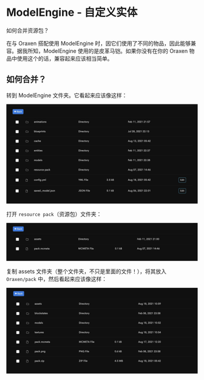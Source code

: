 # ModelEngine - 自定义实体
如何合并资源包？

在与 Oraxen 搭配使用 ModelEngine 时，因它们使用了不同的物品，因此能够兼容。据我所知，ModelEngine 使用的是皮革马铠。如果你没有在你的 Oraxen 物品中使用这个的话，兼容起来应该相当简单。

## 如何合并？

转到 ModelEngine 文件夹。它看起来应该像这样：

![](images/image39.png 'ModelEngine 的文件夹内容，图片由 @Thew 提供')

打开 `resource pack`（资源包）文件夹：

![](images/image40.png 'resource pack 文件夹的内容，图片由 @Thew 提供')

复制 assets 文件夹（整个文件夹，不只是里面的文件！），将其放入 `Oraxen/pack` 中，然后看起来应该像这样：

![](images/image41.png 'Oraxen/pack 文件夹的内容，图片由 @Thew 提供')